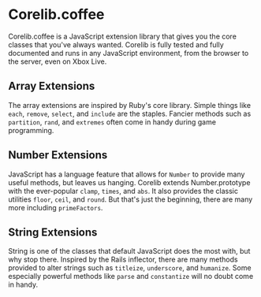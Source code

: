 Corelib.coffee
=======

Corelib.coffee is a JavaScript extension library that gives you the core classes that you've always wanted. Corelib is fully tested and fully documented and runs in any JavaScript environment, from the browser to the server, even on Xbox Live.

Array Extensions
----------------

The array extensions are inspired by Ruby's core library. Simple things like `each`, `remove`, `select`, and `include` are the staples. Fancier methods such as `partition`, `rand`, and `extremes` often come in handy during game programming.

Number Extensions
-----------------

JavaScript has a language feature that allows for `Number` to provide many useful methods, but leaves us hanging. Corelib extends Number.prototype with the ever-popular `clamp`, `times`, and `abs`. It also provides the classic utilities `floor`, `ceil`, and `round`. But that's just the beginning, there are many more including `primeFactors`.

String Extensions
-----------------

String is one of the classes that default JavaScript does the most with, but why stop there. Inspired by the Rails inflector, there are many methods provided to alter strings such as `titleize`, `underscore`, and `humanize`. Some especially powerful methods like `parse` and `constantize` will no doubt come in handy.

